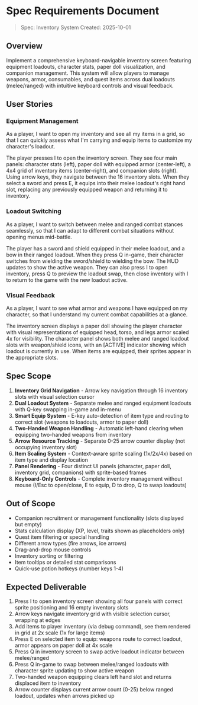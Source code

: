 # Spec Requirements Document

> Spec: Inventory System
> Created: 2025-10-01

## Overview

Implement a comprehensive keyboard-navigable inventory screen featuring equipment loadouts, character stats, paper doll visualization, and companion management. This system will allow players to manage weapons, armor, consumables, and quest items across dual loadouts (melee/ranged) with intuitive keyboard controls and visual feedback.

## User Stories

### Equipment Management

As a player, I want to open my inventory and see all my items in a grid, so that I can quickly assess what I'm carrying and equip items to customize my character's loadout.

The player presses I to open the inventory screen. They see four main panels: character stats (left), paper doll with equipped armor (center-left), a 4x4 grid of inventory items (center-right), and companion slots (right). Using arrow keys, they navigate between the 16 inventory slots. When they select a sword and press E, it equips into their melee loadout's right hand slot, replacing any previously equipped weapon and returning it to inventory.

### Loadout Switching

As a player, I want to switch between melee and ranged combat stances seamlessly, so that I can adapt to different combat situations without opening menus mid-battle.

The player has a sword and shield equipped in their melee loadout, and a bow in their ranged loadout. When they press Q in-game, their character switches from wielding the sword/shield to wielding the bow. The HUD updates to show the active weapon. They can also press I to open inventory, press Q to preview the loadout swap, then close inventory with I to return to the game with the new loadout active.

### Visual Feedback

As a player, I want to see what armor and weapons I have equipped on my character, so that I understand my current combat capabilities at a glance.

The inventory screen displays a paper doll showing the player character with visual representations of equipped head, torso, and legs armor scaled 4x for visibility. The character panel shows both melee and ranged loadout slots with weapon/shield icons, with an [ACTIVE] indicator showing which loadout is currently in use. When items are equipped, their sprites appear in the appropriate slots.

## Spec Scope

1. **Inventory Grid Navigation** - Arrow key navigation through 16 inventory slots with visual selection cursor
2. **Dual Loadout System** - Separate melee and ranged equipment loadouts with Q-key swapping in-game and in-menu
3. **Smart Equip System** - E-key auto-detection of item type and routing to correct slot (weapons to loadouts, armor to paper doll)
4. **Two-Handed Weapon Handling** - Automatic left-hand clearing when equipping two-handed weapons from inventory
5. **Arrow Resource Tracking** - Separate 0-25 arrow counter display (not occupying inventory slot)
6. **Item Scaling System** - Context-aware sprite scaling (1x/2x/4x) based on item type and display location
7. **Panel Rendering** - Four distinct UI panels (character, paper doll, inventory grid, companions) with sprite-based frames
8. **Keyboard-Only Controls** - Complete inventory management without mouse (I/Esc to open/close, E to equip, D to drop, Q to swap loadouts)

## Out of Scope

- Companion recruitment or management functionality (slots displayed but empty)
- Stats calculation display (XP, level, traits shown as placeholders only)
- Quest item filtering or special handling
- Different arrow types (fire arrows, ice arrows)
- Drag-and-drop mouse controls
- Inventory sorting or filtering
- Item tooltips or detailed stat comparisons
- Quick-use potion hotkeys (number keys 1-4)

## Expected Deliverable

1. Press I to open inventory screen showing all four panels with correct sprite positioning and 16 empty inventory slots
2. Arrow keys navigate inventory grid with visible selection cursor, wrapping at edges
3. Add items to player inventory (via debug command), see them rendered in grid at 2x scale (1x for large items)
4. Press E on selected item to equip: weapons route to correct loadout, armor appears on paper doll at 4x scale
5. Press Q in inventory screen to swap active loadout indicator between melee/ranged
6. Press Q in-game to swap between melee/ranged loadouts with character sprite updating to show active weapon
7. Two-handed weapon equipping clears left hand slot and returns displaced item to inventory
8. Arrow counter displays current arrow count (0-25) below ranged loadout, updates when arrows picked up
